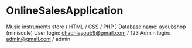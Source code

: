 # OnlineSalesApplication
Music instruments store ( HTML / CSS / PHP )
Database name: ayoubshop (miniscule)
User login: chachiayoub9@gmail.com / 123
Admin login: admin@gmail.com / admin
